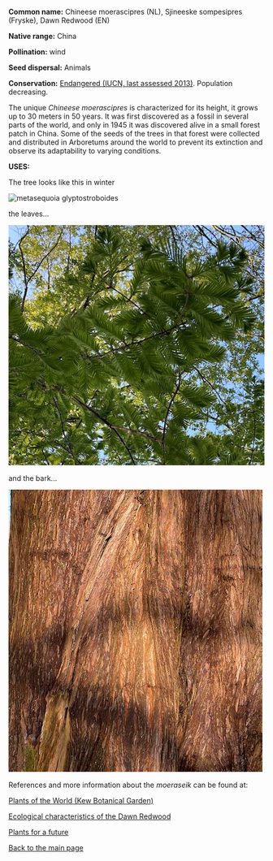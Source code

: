 __Common name:__ Chineese moerascipres (NL), Sjineeske sompesipres (Fryske), Dawn Redwood (EN)

<!--more-->

**Native range:** China

**Pollination:** wind

**Seed dispersal:** Animals

**Conservation:** [Endangered (IUCN, last assessed 2013)](https://www.iucnredlist.org/species/32317/2814244). Population decreasing.

The unique _Chineese moerascipres_ is characterized for its height, it grows up to 30 meters in 50 years. It was first discovered as a fossil in several parts of the world, and only in 1945 it was discovered alive in a small forest patch in China. Some of the seeds of the trees in that forest were collected and distributed in Arboretums around the world to prevent its extinction and observe its adaptability to varying conditions.

__USES:__



The tree looks like this in winter

![metasequoia glyptostroboides](https://raw.githubusercontent.com/carolxgl/TreeLibrary/gh-pages/images/metgly.jpeg)

the leaves...

![metasequoia glyptostroboides leaves](https://raw.githubusercontent.com/carolxgl/TreeLibrary/gh-pages/images/metglyL.jpeg)

and the bark...

![metasequoia glyptostroboides bark](https://raw.githubusercontent.com/carolxgl/TreeLibrary/gh-pages/images/metglyB.jpeg)

References and more information about the _moeraseik_ can be found at:

[Plants of the World (Kew Botanical Garden)](https://powo.science.kew.org/taxon/urn:lsid:ipni.org:names:828387-1)

[Ecological characteristics of the Dawn Redwood](https://link.springer.com/chapter/10.1007/1-4020-2764-8_9)  

[Plants for a future](https://pfaf.org/user/Plant.aspx?LatinName=Metasequoia+glyptostroboides)

[Back to the main page](https://carolxgl.github.io/TreeLibrary/)
